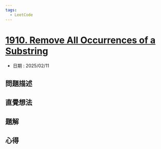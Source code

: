 ```yaml
---
tags:
  - LeetCode
---
```


# [1910. Remove All Occurrences of a Substring](https://leetcode.com/problems/remove-all-occurrences-of-a-substring/description/?envType=daily-question&envId=2025-02-11)  

+ 日期 : 2025/02/11  

## 問題描述  

## 直覺想法  

## 題解  

## 心得  
